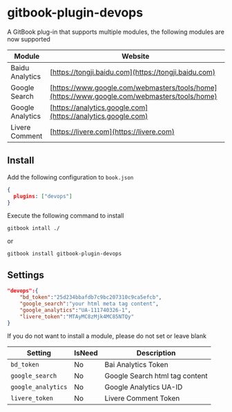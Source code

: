 # gitbook-plugin-devops

A GitBook plug-in that supports multiple modules, the following modules are now supported

|      Module      |                                           Website                                            |
| ---------------- | -------------------------------------------------------------------------------------------- |
| Baidu Analytics  | [https://tongji.baidu.com](https://tongji.baidu.com)                                         |
| Google Search    | [https://www.google.com/webmasters/tools/home](https://www.google.com/webmasters/tools/home) |
| Google Analytics | [https://analytics.google.com](https://analytics.google.com)                                 |
| Livere Comment   | [https://livere.com](https://livere.com)                                                     |

## Install

Add the following configuration to `book.json`

```json
{
  plugins: ["devops"]
}
```

Execute the following command to install

```shell
gitbook intall ./
```

or

```shell
gitbook install gitbook-plugin-devops
```

## Settings

```json
"devops":{
    "bd_token":"25d234bbafdb7c9bc207310c9ca5efcb",
    "google_search":"your html meta tag content",
    "google_analytics":"UA-111740326-1",
    "livere_token":"MTAyMC8zMjk4MC85NTQy"
}
```

If you do not want to install a module, please do not set or leave blank

|      Setting       | IsNeed |          Description           |
| ------------------ | ------ | ------------------------------ |
| `bd_token`         | No     | Bai Analytics Token            |
| `google_search`    | No     | Google Search html tag content |
| `google_analytics` | No     | Google Analytics UA-ID         |
| `livere_token`     | No     | Livere Comment Token           |